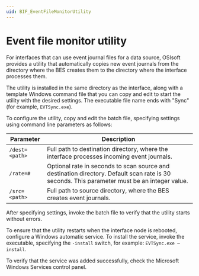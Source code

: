 ```yaml
---
uid: BIF_EventFileMonitorUtility
---
```


# Event file monitor utility

<!-- No edits -->

For interfaces that can use event journal files for a data source, OSIsoft provides a utility that automatically copies new event journals from the directory where the BES creates them to the directory where the interface processes them.

The utility is installed in the same directory as the interface, along with a template Windows command file that you can copy and edit to start the utility with the desired settings. The executable file name ends with "Sync" (for example, `EVTSync.exe`).

To configure the utility, copy and edit the batch file, specifying settings using command line parameters as follows:

| Parameter | Description |
| --------- | ----------- |
| `/dest=<path>` | Full path to destination directory, where the interface processes incoming event journals. |
| `/rate=#` | Optional rate in seconds to scan source and destination directory. Default scan rate is 30 seconds. This parameter must be an integer value. |
| `/src=<path>` | Full path to source directory, where the BES creates event journals. |

After specifying settings, invoke the batch file to verify that the utility starts without errors.

To ensure that the utility restarts when the interface node is rebooted, configure a Windows automatic service. To install the service, invoke the executable, specifying the `-install` switch, for example: `EVTSync.exe –install`.

To verify that the service was added successfully, check the Microsoft Windows Services control panel.
